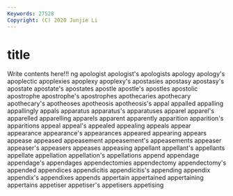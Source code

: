 ```yaml
---
Keywords: 27528
Copyright: (C) 2020 Junjie Li
---
```


# title

Write contents here!!!
ng 
apologist 
apologist's 
apologists 
apology 
apology's
apoplectic 
apoplexies 
apoplexy 
apoplexy's 
apostasies 
apostasy 
apostasy's 
apostate 
apostate's 
apostates
apostle 
apostle's 
apostles 
apostolic 
apostrophe 
apostrophe's 
apostrophes 
apothecaries 
apothecary 
apothecary's
apotheoses 
apotheosis 
apotheosis's 
appal 
appalled 
appalling 
appallingly 
appals 
apparatus 
apparatus's
apparatuses 
apparel 
apparel's 
apparelled 
apparelling 
apparels 
apparent 
apparently 
apparition 
apparition's
apparitions 
appeal 
appeal's 
appealed 
appealing 
appeals 
appear 
appearance 
appearance's 
appearances
appeared 
appearing 
appears 
appease 
appeased 
appeasement 
appeasement's 
appeasements 
appeaser 
appeaser's
appeasers 
appeases 
appeasing 
appellant 
appellant's 
appellants 
appellate 
appellation 
appellation's 
appellations
append 
appendage 
appendage's 
appendages 
appendectomies 
appendectomy 
appendectomy's 
appended 
appendices 
appendicitis
appendicitis's 
appending 
appendix 
appendix's 
appendixes 
appends 
appertain 
appertained 
appertaining 
appertains
appetiser 
appetiser's 
appetisers 
appetising 
